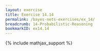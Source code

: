 ```yaml
---
layout: exercise
title: Exercise 14.14
permalink: /bayes-nets-exercises/ex_14/
breadcrumb: 14-Probabilistic-Reasoning
bookmarkID: ex14.14
---
```


{% include mathjax_support %}

